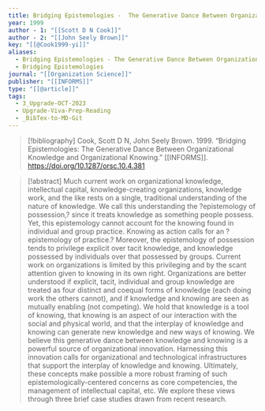 ```yaml
---
title: Bridging Epistemologies -  The Generative Dance Between Organizational Knowledge and Organizational Knowing
year: 1999
author - 1: "[[Scott D N Cook]]"
author - 2: "[[John Seely Brown]]"
key: "[[@Cook1999-yi]]"
aliases:
  - Bridging Epistemologies - The Generative Dance Between Organizational Knowledge And Organizational Knowing
  - Bridging Epistemologies
journal: "[[Organization Science]]"
publisher: "[[INFORMS]]"
type: "[[@article]]"
tags:
  - 3_Upgrade-OCT-2023
  - Upgrade-Viva-Prep-Reading
  - _BibTex-to-MD-Git
---
```


> [!bibliography]
> Cook, Scott D N, John Seely Brown. 1999. “Bridging Epistemologies: The Generative Dance Between Organizational Knowledge and Organizational Knowing.” [[INFORMS]]. https://doi.org/10.1287/orsc.10.4.381

> [!abstract]
> Much current work on organizational knowledge, intellectual capital, knowledge-creating organizations, knowledge work, and the like rests on a single, traditional understanding of the nature of knowledge. We call this understanding the ?epistemology of possession,? since it treats knowledge as something people possess. Yet, this epistemology cannot account for the knowing found in individual and group practice. Knowing as action calls for an ?epistemology of practice.? Moreover, the epistemology of possession tends to privilege explicit over tacit knowledge, and knowledge possessed by individuals over that possessed by groups. Current work on organizations is limited by this privileging and by the scant attention given to knowing in its own right. Organizations are better understood if explicit, tacit, individual and group knowledge are treated as four distinct and coequal forms of knowledge (each doing work the others cannot), and if knowledge and knowing are seen as mutually enabling (not competing). We hold that knowledge is a tool of knowing, that knowing is an aspect of our interaction with the social and physical world, and that the interplay of knowledge and knowing can generate new knowledge and new ways of knowing. We believe this generative dance between knowledge and knowing is a powerful source of organizational innovation. Harnessing this innovation calls for organizational and technological infrastructures that support the interplay of knowledge and knowing. Ultimately, these concepts make possible a more robust framing of such epistemologically-centered concerns as core competencies, the management of intellectual capital, etc. We explore these views through three brief case studies drawn from recent research.